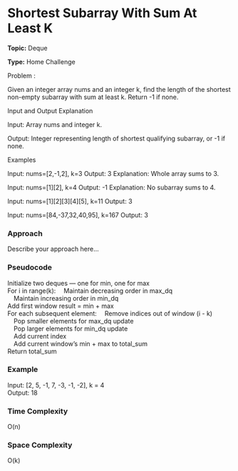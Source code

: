 # Shortest Subarray With Sum At Least K
**Topic:** Deque

**Type:** Home Challenge


Problem :

Given an integer array nums and an integer k, find the length of the shortest non-empty subarray with sum at least k. Return -1 if none. 

Input and Output Explanation 

Input: Array nums and integer k. 

Output: Integer representing length of shortest qualifying subarray, or -1 if none. 

Examples 

Input: nums=[2,-1,2], k=3 
 Output: 3 
 Explanation: Whole array sums to 3. 

Input: nums=[1][2], k=4 
 Output: -1 
 Explanation: No subarray sums to 4. 

Input: nums=[1][2][3][4][5], k=11 
 Output: 3 

Input: nums=[84,-37,32,40,95], k=167 
 Output: 3 

### Approach
Describe your approach here...

### Pseudocode

Initialize two deques — one for min, one for max  
For i in range(k):
 Maintain decreasing order in max_dq  
 Maintain increasing order in min_dq  
Add first window result = min + max  
For each subsequent element:
 Remove indices out of window (i - k)  
 Pop smaller elements for max_dq update  
 Pop larger elements for min_dq update  
 Add current index  
 Add current window’s min + max to total_sum  
Return total_sum

### Example

Input: [2, 5, -1, 7, -3, -1, -2], k = 4  
Output: 18

### Time Complexity

O(n)

### Space Complexity

O(k)
